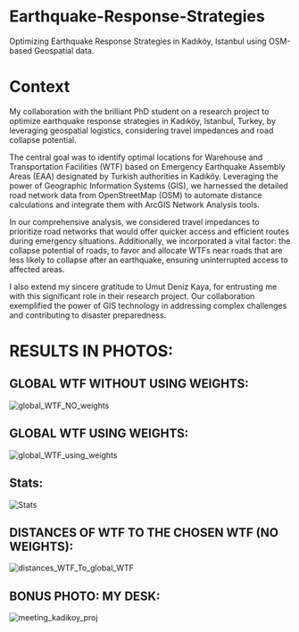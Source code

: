 # Earthquake-Response-Strategies
Optimizing Earthquake Response Strategies in Kadıköy, Istanbul using OSM-based Geospatial data.

# Context

My collaboration with the brilliant PhD student on a research project to optimize earthquake response strategies in Kadıköy, Istanbul, Turkey, by leveraging geospatial logistics, considering travel impedances and road collapse potential.

The central goal was to identify optimal locations for Warehouse and Transportation Facilities (WTF) based on Emergency Earthquake Assembly Areas (EAA) designated by Turkish authorities in Kadıköy. Leveraging the power of Geographic Information Systems (GIS), we harnessed the detailed road network data from OpenStreetMap (OSM) to automate distance calculations and integrate them with ArcGIS Network Analysis tools.

In our comprehensive analysis, we considered travel impedances to prioritize road networks that would offer quicker access and efficient routes during emergency situations. Additionally, we incorporated a vital factor: the collapse potential of roads, to favor and allocate WTFs near roads that are less likely to collapse after an earthquake, ensuring uninterrupted access to affected areas.

I also extend my sincere gratitude to Umut Deniz Kaya, for entrusting me with this significant role in their research project. Our collaboration exemplified the power of GIS technology in addressing complex challenges and contributing to disaster preparedness.

# RESULTS IN PHOTOS:

## GLOBAL WTF WITHOUT USING WEIGHTS:
![global_WTF_NO_weights](https://github.com/MouadMaaziz/Earthquake-Response-Strategies/assets/51351250/49f2521a-14f7-4f73-b21e-f480bba53363)

## GLOBAL WTF USING WEIGHTS:
![global_WTF_using_weights](https://github.com/MouadMaaziz/Earthquake-Response-Strategies/assets/51351250/203f7d3c-9641-4c84-8d0d-58e70e7ac51b)

## Stats:
![Stats](https://github.com/MouadMaaziz/Earthquake-Response-Strategies/assets/51351250/5e10ac53-a1f2-40e9-bc4f-6cfa09df264c)

## DISTANCES OF WTF TO THE CHOSEN WTF (NO WEIGHTS):
![distances_WTF_To_global_WTF](https://github.com/MouadMaaziz/Earthquake-Response-Strategies/assets/51351250/f520c858-acbf-4e04-872e-818ac52636b0)

## BONUS PHOTO: MY DESK:
![meeting_kadikoy_proj](https://github.com/MouadMaaziz/Earthquake-Response-Strategies/assets/51351250/a225bfb3-1cf4-4109-970b-d82e39b9dbd9)

